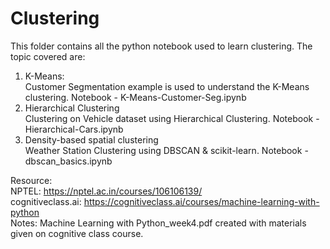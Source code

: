 # Clustering
This folder contains all the python notebook used to learn clustering. The topic covered are: 
1. K-Means:</br>
  Customer Segmentation example is used to understand the K-Means clustering. Notebook - K-Means-Customer-Seg.ipynb
2. Hierarchical Clustering</br>
  Clustering on Vehicle dataset using Hierarchical Clustering. Notebook - Hierarchical-Cars.ipynb
3. Density-based spatial clustering</br>
  Weather Station Clustering using DBSCAN & scikit-learn. Notebook - dbscan_basics.ipynb



Resource:</br>
NPTEL: https://nptel.ac.in/courses/106106139/ </br>
cognitiveclass.ai: https://cognitiveclass.ai/courses/machine-learning-with-python </br>
Notes: Machine Learning with Python_week4.pdf created with materials given on cognitive class course.
